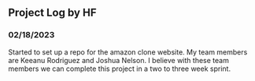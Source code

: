 ## Project Log by HF

### 02/18/2023

Started to set up a repo for the amazon clone website. My team members are Keeanu Rodriguez and Joshua Nelson. I believe with these team members we can complete this project in a two to three week sprint.
